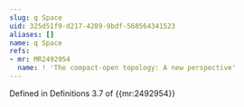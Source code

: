 ```yaml
---
slug: q Space
uid: 325d51f9-d217-4289-9bdf-568564341523
aliases: []
name: q Space
refs:
- mr: MR2492954
  name: ! 'The compact-open topology: A new perspective'
---
```

Defined in Definitions 3.7 of {{mr:2492954}}
